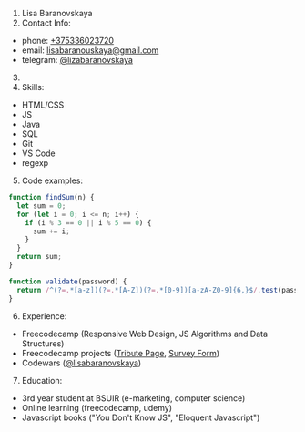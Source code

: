1. Lisa Baranovskaya
2. Contact Info:
* phone: [+375336023720](tel:+375336023720)
* email: [lisabaranouskaya@gmail.com](mailto:lisabaranouskaya@gmail.com)
* telegram: [@lizabaranovskaya](t.me/lizabaranovskaya)
3.
4. Skills:
* HTML/CSS
* JS 
* Java
* SQL
* Git
* VS Code
* regexp
5. Code examples:
```javascript
function findSum(n) {
  let sum = 0;
  for (let i = 0; i <= n; i++) {
    if (i % 3 == 0 || i % 5 == 0) {
      sum += i;
    } 
  }
  return sum;
}
```
```javascript
function validate(password) {
  return /^(?=.*[a-z])(?=.*[A-Z])(?=.*[0-9])[a-zA-Z0-9]{6,}$/.test(password);
}
```
6. Experience:
* Freecodecamp (Responsive Web Design, JS Algorithms and Data Structures)
* Freecodecamp projects ([Tribute Page](https://codepen.io/lisabar/pen/VJQQKJ), [Survey Form](https://codepen.io/lisabar/pen/RwbamMr))
* Codewars ([@lisabaranovskaya](https://www.codewars.com/users/lisabaranovskaya))
7. Education:
* 3rd year student at BSUIR (e-marketing, computer science)
* Online learning (freecodecamp, udemy)
* Javascript books ("You Don't Know JS", "Eloquent Javascript")


